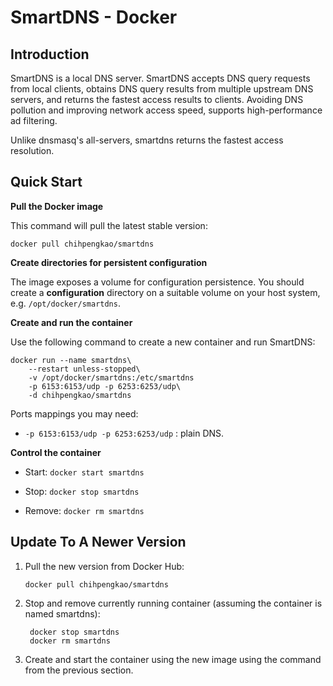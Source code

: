 # SmartDNS - Docker

## Introduction
SmartDNS is a local DNS server. SmartDNS accepts DNS query requests from local clients, obtains DNS query results from multiple upstream DNS servers, and returns the fastest access results to clients. Avoiding DNS pollution and improving network access speed, supports high-performance ad filtering.

Unlike dnsmasq's all-servers, smartdns returns the fastest access resolution. 

## Quick Start

**Pull the Docker image**

This command will pull the latest stable version:

    docker pull chihpengkao/smartdns

**Create directories for persistent configuration**

The image exposes a volume for configuration persistence. You should create a **configuration** directory on a suitable volume on your host system, e.g. `/opt/docker/smartdns`.

**Create and run the container**

Use the following command to create a new container and run SmartDNS:

    docker run --name smartdns\
        --restart unless-stopped\
        -v /opt/docker/smartdns:/etc/smartdns
        -p 6153:6153/udp -p 6253:6253/udp\
        -d chihpengkao/smartdns

Ports mappings you may need:

* `-p 6153:6153/udp -p 6253:6253/udp` : plain DNS.

**Control the container**

* Start: `docker start smartdns`

* Stop: `docker stop smartdns`

* Remove: `docker rm smartdns`

## Update To A Newer Version

1.  Pull the new version from Docker Hub:

        docker pull chihpengkao/smartdns

2. Stop and remove currently running container (assuming the container is named smartdns):

        docker stop smartdns
        docker rm smartdns

3. Create and start the container using the new image using the command from the previous section.